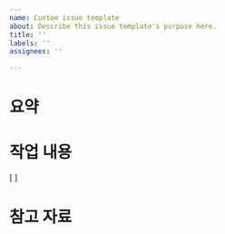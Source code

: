 ```yaml
---
name: Custom issue template
about: Describe this issue template's purpose here.
title: ''
labels: ''
assignees: ''

---
```


# 요약

# 작업 내용
[ ] 

# 참고 자료
